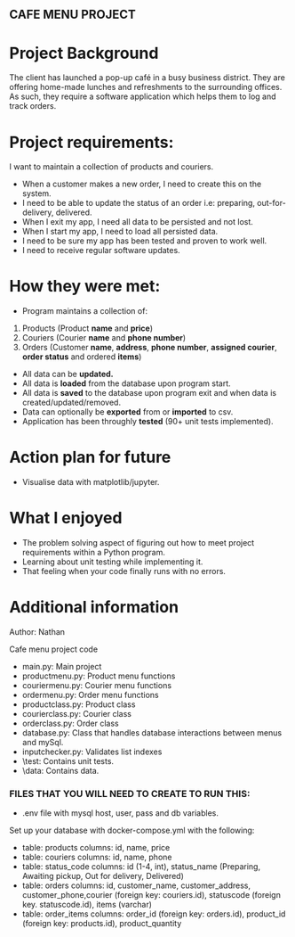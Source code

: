 ## CAFE MENU PROJECT

# Project Background
The client has launched a pop-up café in a busy business district. They
are offering home-made lunches and refreshments to the surrounding
offices. As such, they require a software application which helps them to
log and track orders.

# Project requirements:
I want to maintain a collection of products and couriers.
- When a customer makes a new order, I need to create this on the system.
- I need to be able to update the status of an order i.e: preparing, out-for-delivery, delivered.
- When I exit my app, I need all data to be persisted and not lost.
- When I start my app, I need to load all persisted data.
- I need to be sure my app has been tested and proven to work well.
- I need to receive regular software updates.

# How they were met:
- Program maintains a collection of:
1. Products (Product **name** and **price**)
2. Couriers (Courier **name** and **phone number**)
3. Orders (Customer **name**, **address**, **phone number**, **assigned courier**, **order status** and ordered **items**)
- All data can be **updated.**
- All data is **loaded** from the database upon program start.
- All data is **saved** to the database upon program exit and when data is created/updated/removed.
- Data can optionally be **exported** from or **imported** to csv.
- Application has been throughly **tested** (90+ unit tests implemented).

# Action plan for future
- Visualise data with matplotlib/jupyter.

# What I enjoyed
- The problem solving aspect of figuring out how to meet project requirements within a Python program.
- Learning about unit testing while implementing it.
- That feeling when your code finally runs with no errors.

# Additional information
Author: Nathan

Cafe menu project code

- main.py: Main project
- productmenu.py: Product menu functions
- couriermenu.py: Courier menu functions
- ordermenu.py: Order menu functions
- productclass.py: Product class
- courierclass.py: Courier class
- orderclass.py: Order class
- database.py: Class that handles database interactions between menus and mySql.
- inputchecker.py: Validates list indexes
- \test: Contains unit tests.
- \data: Contains data.

### FILES THAT YOU WILL NEED TO CREATE TO RUN THIS:

- .env file with mysql host, user, pass and db variables.

Set up your database with docker-compose.yml with the following:

- table: products
columns: id, name, price
- table: couriers
columns: id, name, phone
- table: status_code
columns: id (1-4, int), status_name (Preparing, Awaiting pickup, Out for delivery, Delivered)
- table: orders
columns: id, customer_name, customer_address, customer_phone,courier (foreign key: couriers.id), statuscode (foreign key. statuscode.id), 
items (varchar)
- table: order_items
columns: order_id (foreign key: orders.id), product_id (foreign key: products.id), product_quantity